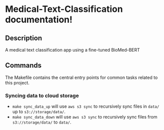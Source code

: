 # Medical-Text-Classification documentation!

## Description

A medical text classification app using a fine-tuned BioMed-BERT

## Commands

The Makefile contains the central entry points for common tasks related to this project.

### Syncing data to cloud storage

* `make sync_data_up` will use `aws s3 sync` to recursively sync files in `data/` up to `s3://storage/data/`.
* `make sync_data_down` will use `aws s3 sync` to recursively sync files from `s3://storage/data/` to `data/`.


